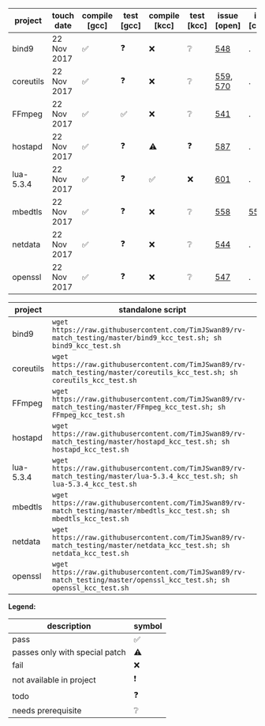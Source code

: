 

| project | touch date | compile [gcc] | test [gcc] | compile [kcc] | test [kcc] | issue [open] | issue [closed] |
| --- | --- | --- | --- | --- | --- | --- | --- |
| bind9 | 22 Nov 2017 | ✅ |❓| ❌ | ❔ |[548](https://github.com/runtimeverification/rv-match/issues/548)|.|
| coreutils | 22 Nov 2017 | ✅ |❓| ❌ | ❔ |[559](https://github.com/runtimeverification/rv-match/issues/559), [570](https://github.com/runtimeverification/rv-match/issues/570)|.|none
| FFmpeg | 22 Nov 2017 | ✅ | ✅ | ❌ | ❔ | [541](https://github.com/runtimeverification/rv-match/issues/541) | . | . |
| hostapd | 22 Nov 2017 | ✅ | ❓ | ⚠️ | ❓ | [587](https://github.com/runtimeverification/rv-match/issues/587) | . | . |
| lua-5.3.4 | 22 Nov 2017 | ✅ |❓| ✅ | ❌ | [601](https://github.com/runtimeverification/rv-match/issues/601)|.|
| mbedtls | 22 Nov 2017 | ✅ |❓| ❌ | ❔ | [558](https://github.com/runtimeverification/rv-match/issues/558)|[550](https://github.com/runtimeverification/rv-match/issues/550)|none
| netdata | 22 Nov 2017 | ✅ | ❓ | ❌ | ❔ | [544](https://github.com/runtimeverification/rv-match/issues/544) | . | . |
| openssl | 22 Nov 2017 | ✅ |❓|❌|❔| [547](https://github.com/runtimeverification/rv-match/issues/547)|.|


| project | standalone script |
| --- | --- |
| bind9 | `wget https://raw.githubusercontent.com/TimJSwan89/rv-match_testing/master/bind9_kcc_test.sh; sh bind9_kcc_test.sh` |
| coreutils | `wget https://raw.githubusercontent.com/TimJSwan89/rv-match_testing/master/coreutils_kcc_test.sh; sh coreutils_kcc_test.sh` |
| FFmpeg | `wget https://raw.githubusercontent.com/TimJSwan89/rv-match_testing/master/FFmpeg_kcc_test.sh; sh FFmpeg_kcc_test.sh` |
| hostapd | `wget https://raw.githubusercontent.com/TimJSwan89/rv-match_testing/master/hostapd_kcc_test.sh; sh hostapd_kcc_test.sh` |
| lua-5.3.4 | `wget https://raw.githubusercontent.com/TimJSwan89/rv-match_testing/master/lua-5.3.4_kcc_test.sh; sh lua-5.3.4_kcc_test.sh` |
| mbedtls | `wget https://raw.githubusercontent.com/TimJSwan89/rv-match_testing/master/mbedtls_kcc_test.sh; sh mbedtls_kcc_test.sh` |
| netdata | `wget https://raw.githubusercontent.com/TimJSwan89/rv-match_testing/master/netdata_kcc_test.sh; sh netdata_kcc_test.sh` |
| openssl | `wget https://raw.githubusercontent.com/TimJSwan89/rv-match_testing/master/openssl_kcc_test.sh; sh openssl_kcc_test.sh` |

**Legend:**

| description | symbol |
| --- | --- |
| pass | :white_check_mark: |
| passes only with special patch | ⚠️ |
| fail | :x: |
| not available in project | :exclamation: |
| todo | :question: |
| needs prerequisite | ❔ |
